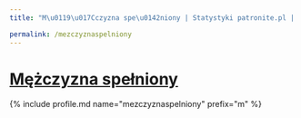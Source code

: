 ```yaml
---
title: "M\u0119\u017Cczyzna spe\u0142niony | Statystyki patronite.pl | Patromierz"

permalink: /mezczyznaspelniony
---
```


# [Mężczyzna spełniony](https://patronite.pl/mezczyznaspelniony)

{% include profile.md name="mezczyznaspelniony" prefix="m" %}
